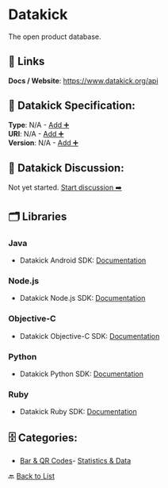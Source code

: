 # Datakick

The open product database.

##  🔗 Links
**Docs / Website**: https://www.datakick.org/api

## 🧬 Datakick Specification:
**Type**: N/A - [Add ➕](https://github.com/apis-list/apis-list/edit/main/apis/datakick/datakick.yaml)  
**URI**: N/A - [Add ➕](https://github.com/apis-list/apis-list/edit/main/apis/datakick/datakick.yaml)  
**Version**: N/A - [Add ➕](https://github.com/apis-list/apis-list/edit/main/apis/datakick/datakick.yaml)

## 💬 Datakick Discussion:
Not yet started. [Start discussion ➡️](https://github.com/apis-list/apis-list/discussions/new)

## 🗂️ Libraries
### Java
- Datakick Android SDK: [Documentation](https://github.com/kyleconroy/datakick-android)
### Node.js
- Datakick Node.js SDK: [Documentation](https://github.com/ENT8R/datakick)
### Objective-C
- Datakick Objective-C SDK: [Documentation](https://github.com/imryan/datakick-ios)
### Python
- Datakick Python SDK: [Documentation](https://github.com/carlos-a-rodriguez/datakick)
### Ruby
- Datakick Ruby SDK: [Documentation](https://github.com/ankane/datakick-rb)


## 🗄️ Categories:
- [Bar & QR Codes](https://github.com/apis-list/apis-list#bar--qr-codes-)- [Statistics & Data](https://github.com/apis-list/apis-list#statistics--data-)

🔙  [Back to List](https://github.com/apis-list/apis-list)
